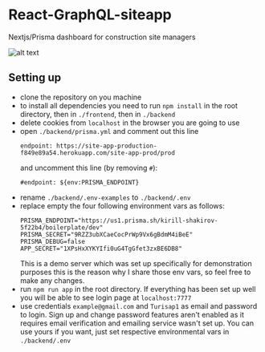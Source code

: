 # React-GraphQL-siteapp
Nextjs/Prisma dashboard for construction site managers

![alt text](https://res.cloudinary.com/dyqwnbgpw/image/upload/v1562838467/toolbox/Screenshot_from_2019-07-11_05-46-32.png)
## Setting up
- clone the repository on you machine
- to install all dependencies you need to run `npm install` in the root directory, then in
`./frontend`, then in `./backend`
- delete cookies from `localhost` in the browser you are going to use
- open `./backend/prisma.yml` and comment out this line
    ```
    endpoint: https://site-app-production-f849e89a54.herokuapp.com/site-app-prod/prod
    ```
   and uncomment this line (by removing `#`):
   ```
   #endpoint: ${env:PRISMA_ENDPOINT}
   ```
- rename `./backend/.env-examples` to `./backend/.env`
- replace empty the four following environment vars as follows:
    ```
    PRISMA_ENDPOINT="https://us1.prisma.sh/kirill-shakirov-5f22b4/boilerplate/dev"
    PRISMA_SECRET="9RZZ3ubXCaeCocPrWp9Vx6gBdmM4iBeE"
    PRISMA_DEBUG=false
    APP_SECRET="1XPsHxXYKYIfi0uG4TgGfet3zxBE6DB8"
    ```
    This is a demo server which was set up specifically for demonstration purposes this is the reason 
    why I share those env vars, so feel free to make any changes. 
- run `npm run app` in the root directory. If everything has been set up well you will be able to 
see login page at `localhost:7777`
- use credentials `example@gmail.com` and `Turisap1` as email and password to login. Sign up and change password 
features aren't enabled as it requires email verification and emailing service wasn't set up. You can 
use yours if you want, just set respective environmental vars in `./backend/.env`